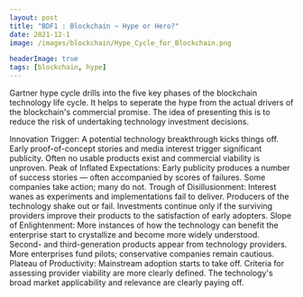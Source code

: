 ```yaml
---
layout: post
title: "BDF1 : Blockchain ~ Hype or Hero?"
date: 2021-12-1
image: /images/blockchain/Hype_Cycle_for_Blockchain.png

headerImage: true
tags: [blockchain, hype] 
---
```


Gartner hype cycle drills into the five key phases of the blockchain technology life cycle. It helps to seperate the hype from the actual drivers of the blockchain's commercial promise. The idea of presenting this is to reduce the risk of undertaking technology investment decisions.

Innovation Trigger: A potential technology breakthrough kicks things off. Early proof-of-concept stories and media interest trigger significant publicity. Often no usable products exist and commercial viability is unproven.
Peak of Inflated Expectations: Early publicity produces a number of success stories — often accompanied by scores of failures. Some companies take action; many do not.
Trough of Disillusionment: Interest wanes as experiments and implementations fail to deliver. Producers of the technology shake out or fail. Investments continue only if the surviving providers improve their products to the satisfaction of early adopters.
Slope of Enlightenment: More instances of how the technology can benefit the enterprise start to crystallize and become more widely understood. Second- and third-generation products appear from technology providers. More enterprises fund pilots; conservative companies remain cautious.
Plateau of Productivity: Mainstream adoption starts to take off. Criteria for assessing provider viability are more clearly defined. The technology's broad market applicability and relevance are clearly paying off.

